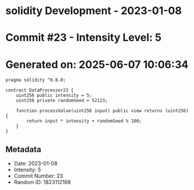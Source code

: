 ﻿# solidity Development - 2023-01-08
# Commit #23 - Intensity Level: 5
# Generated on: 2025-06-07 10:06:34
```solidity
pragma solidity ^0.8.0;

contract DataProcessor23 {
    uint256 public intensity = 5;
    uint256 private randomSeed = 52123;

    function processValue(uint256 input) public view returns (uint256) {
        return input * intensity + randomSeed % 100;
    }
}
```
## Metadata
- Date: 2023-01-08
- Intensity: 5
- Commit Number: 23
- Random ID: 1823112168
